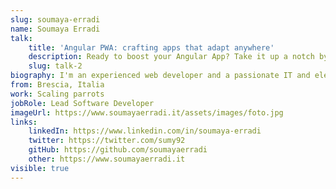 ```yaml
---
slug: soumaya-erradi
name: Soumaya Erradi
talk: 
    title: 'Angular PWA: crafting apps that adapt anywhere'
    description: Ready to boost your Angular App? Take it up a notch by turning it into a Progressive Web App (PWA). With Angular's help, upgrading your app to a PWA and setting up the necessary service worker is easy. The service worker keeps your app accessible even offline, storing all important data. Plus, your PWA can act like a desktop or mobile app, giving users a native app feel. Join us as we explore Angular PWAs, showing you how to set up your app and make it look good on any device.
    slug: talk-2
biography: I'm an experienced web developer and a passionate IT and electronics instructor. I'm specialized in frontend applications and currently I'm a lead software developer in a blockchain app development team. I spend most of my time exploring what's new in the tech world and helping other developers improve their skills.
from: Brescia, Italia
work: Scaling parrots
jobRole: Lead Software Developer
imageUrl: https://www.soumayaerradi.it/assets/images/foto.jpg
links:
    linkedIn: https://www.linkedin.com/in/soumaya-erradi
    twitter: https://twitter.com/sumy92
    gitHub: https://github.com/soumayaerradi
    other: https://www.soumayaerradi.it
visible: true
---
```

